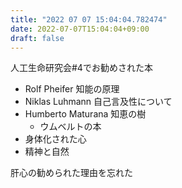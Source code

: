 ```yaml
---
title: "2022 07 07 15:04:04.782474"
date: 2022-07-07T15:04:04+09:00
draft: false
---
```


人工生命研究会#4でお勧めされた本
- Rolf Pheifer 知能の原理
- Niklas Luhmann 自己言及性について
- Humberto Maturana 知恵の樹
  - ウムベルトの本
- 身体化された心
- 精神と自然

肝心の勧められた理由を忘れた
